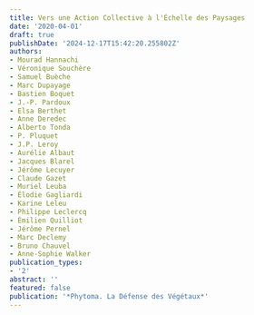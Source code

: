 ```yaml
---
title: Vers une Action Collective à l'Échelle des Paysages
date: '2020-04-01'
draft: true
publishDate: '2024-12-17T15:42:20.255802Z'
authors:
- Mourad Hannachi
- Véronique Souchère
- Samuel Buèche
- Marc Dupayage
- Bastien Boquet
- J.-P. Pardoux
- Elsa Berthet
- Anne Deredec
- Alberto Tonda
- P. Pluquet
- J.P. Leroy
- Aurélie Albaut
- Jacques Blarel
- Jérôme Lecuyer
- Claude Gazet
- Muriel Leuba
- Élodie Gagliardi
- Karine Leleu
- Philippe Leclercq
- Émilien Quilliot
- Jérôme Pernel
- Marc Declemy
- Bruno Chauvel
- Anne-Sophie Walker
publication_types:
- '2'
abstract: ''
featured: false
publication: '*Phytoma. La Défense des Végétaux*'
---
```


